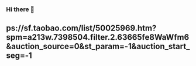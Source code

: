 ### Hi there 👋

<!--
**ivarec99r3c/ivarec99r3c** is a ✨ _special_ ✨ repository because its `README.md` (this file) appears on your GitHub profile.

Here are some ideas to get you started:

- 🔭 I’m currently working on ...
- 🌱 I’m currently learning ...
- 👯 I’m looking to collaborate on ...
- 🤔 I’m looking for help with ...
- 💬 Ask me about ...
- 📫 How to reach me: ...
- 😄 Pronouns: ...
- ⚡ Fun fact: ...
-->
## ps://sf.taobao.com/list/50025969.htm?spm=a213w.7398504.filter.2.63665fe8WaWfm6&auction_source=0&st_param=-1&auction_start_seg=-1
